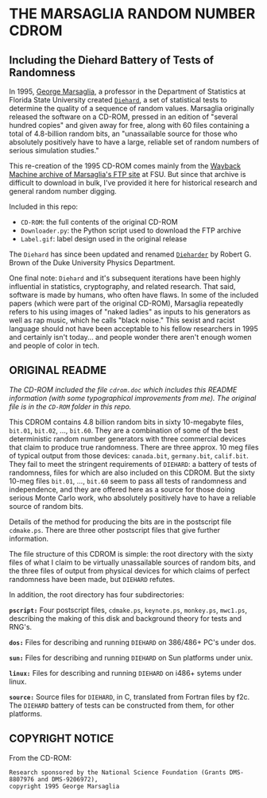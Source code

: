 # THE MARSAGLIA RANDOM NUMBER CDROM
## Including the Diehard Battery of Tests of Randomness

In 1995, [George Marsaglia](https://en.wikipedia.org/wiki/George_Marsaglia), a professor in the Department of Statistics at Florida State University created [`Diehard`](https://en.wikipedia.org/wiki/Diehard_tests), a set of statistical tests to determine the quality of a sequence of random values. Marsaglia originally released the software on a CD-ROM, pressed in an edition of "several hundred copies" and given away for free, along with 60 files containing a total of 4.8-billion random bits, an "unassailable source for those who absolutely positively have to have a large, reliable set of random numbers of serious simulation studies."

This re-creation of the 1995 CD-ROM comes mainly from the [Wayback Machine archive of Marsaglia's FTP site](https://web.archive.org/web/20160119150146/http://stat.fsu.edu/pub/diehard/cdrom/) at FSU. But since that archive is difficult to download in bulk, I've provided it here for historical research and general random number digging.

Included in this repo:  
* `CD-ROM`: the full contents of the original CD-ROM  
* `Downloader.py`: the Python script used to download the FTP archive  
* `Label.gif`: label design used in the original release  

The `Diehard` has since been updated and renamed [`Dieharder`](https://webhome.phy.duke.edu/~rgb/General/dieharder.php) by Robert G. Brown of the Duke University Physics Department.

One final note: `Diehard` and it's subsequent iterations have been highly influential in statistics, cryptography, and related research. That said, software is made by humans, who often have flaws. In some of the included papers (which were part of the original CD-ROM), Marsaglia repeatedly refers to his using images of "naked ladies" as inputs to his generators as well as rap music, which he calls "black noise." This sexist and racist language should not have been acceptable to his fellow researchers in 1995 and certainly isn't today... and people wonder there aren't enough women and people of color in tech.


## ORIGINAL README  
*The CD-ROM included the file `cdrom.doc` which includes this README information (with some typographical improvements from me). The original file is in the `CD-ROM` folder in this repo.*

This CDROM contains 4.8 billion random bits in sixty 10-megabyte files, `bit.01`, `bit.02`, ..., `bit.60`. They are a combination of some of the best deterministic random number generators with three commercial devices that claim to produce true randomness. There are three approx. 10 meg files of typical output from those devices: `canada.bit`, `germany.bit`, `calif.bit`. They fail to meet the stringent requirements of `DIEHARD`: a battery of tests of randomness, files for which are also included on this CDROM. But the sixty 10-meg files `bit.01`, ..., `bit.60` seem to pass all tests of randomness and independence, and they are offered here as a source for those doing serious Monte Carlo work, who absolutely positively have to have a reliable source of random bits. 

Details of the method for producing the bits are in the postscript file `cdmake.ps`. There are three other postscript files that give further information.

The file structure of this CDROM is simple: the root directory with
the sixty files of what I claim to be virtually unassailable sources
of random bits, and the three files of output from physical devices
for which claims of perfect randomness have been made, but `DIEHARD` refutes.

In addition, the root directory has four subdirectories:

**`pscript:`** Four postscript files, `cdmake.ps`, `keynote.ps`, `monkey.ps`, `mwc1.ps`, describing the making of this disk and background theory for tests and RNG's.

**`dos:`** Files for describing and running `DIEHARD` on 386/486+ PC's under dos.

**`sun:`** Files for describing and running `DIEHARD` on Sun platforms under unix.

**`linux:`** Files for describing and running `DIEHARD` on i486+ sytems under linux.               

**`source:`** Source files for `DIEHARD`, in C, translated from Fortran files by f2c. The `DIEHARD` battery of tests can be constructed from them, for other platforms.


## COPYRIGHT NOTICE  
From the CD-ROM:

    Research sponsored by the National Science Foundation (Grants DMS-8807976 and DMS-9206972),
    copyright 1995 George Marsaglia

